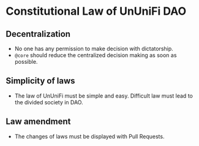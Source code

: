 # Constitutional Law of UnUniFi DAO

## Decentralization

- No one has any permission to make decision with dictatorship.
- `@core` should reduce the centralized decision making as soon as possible.

## Simplicity of laws

- The law of UnUniFi must be simple and easy. Difficult law must lead to the divided society in DAO.

## Law amendment

- The changes of laws must be displayed with Pull Requests.
